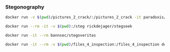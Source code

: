 ### Stegonography

```bash
docker run -v $(pwd)/pictures_2_crack/:/pictures_2_crack -it paradoxis/stegcracker
```

```bash
docker run --rm -it -v $(pwd):/steg rickdejager/stegseek
```

```bash
docker run -it --rm bannsec/stegoveritas
```

```bash
docker run -it --rm -v $(pwd)/files_4_inspection:/files_4_inspection dominicbreuker/stego-toolkit /bin/bash
```